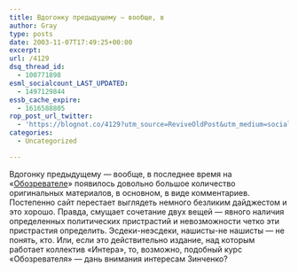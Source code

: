 ```yaml
---
title: Вдогонку предыдущему — вообще, в
author: Gray
type: posts
date: 2003-11-07T17:49:25+00:00
excerpt:
url: /4129
dsq_thread_id:
  - 100771898
esml_socialcount_LAST_UPDATED:
  - 1497129844
essb_cache_expire:
  - 1616588805
rop_post_url_twitter:
  - 'https://blognot.co/4129?utm_source=ReviveOldPost&utm_medium=social&utm_campaign=ReviveOldPost'
categories:
  - Uncategorized

---
```








Вдогонку предыдущему &#8212; вообще, в последнее время на &#171;<a href="http://www.obozrevatel.com.ua/" target="_blank">Обозревателе</a>&#187; появилось довольно большое количество оригинальных материалов, в основном, в виде комментариев. Постепенно сайт перестает выглядеть немного безликим дайджестом и это хорошо. Правда, смущает сочетание двух вещей &#8212; явного наличия определенных политических пристрастий и невозможности четко эти пристрастия определить. Эсдеки-неэсдеки, нашисты-не нашисты &#8212; не понять, кто. Или, если это действительно издание, над которым работает коллектив &#171;Интера&#187;, то, возможно, подобный курс &#171;Обозревателя&#187; &#8212; дань внимания интересам Зинченко?
